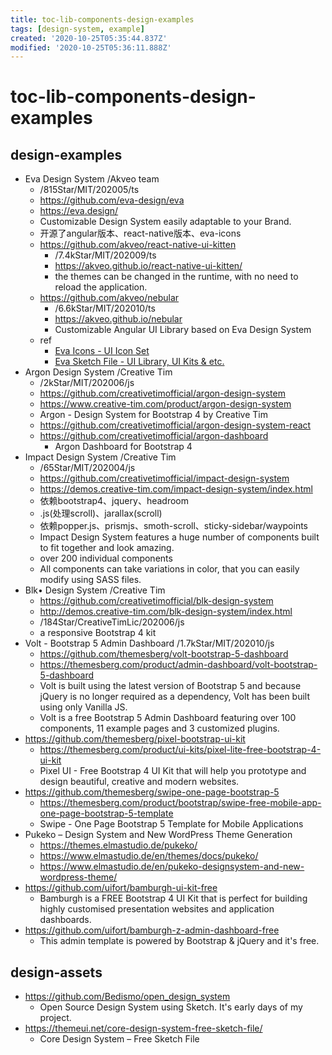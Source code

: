 ```yaml
---
title: toc-lib-components-design-examples
tags: [design-system, example]
created: '2020-10-25T05:35:44.837Z'
modified: '2020-10-25T05:36:11.888Z'
---
```


# toc-lib-components-design-examples

## design-examples

- Eva Design System /Akveo team
  - /815Star/MIT/202005/ts
  - https://github.com/eva-design/eva
  - https://eva.design/
  - Customizable Design System easily adaptable to your Brand.
  - 开源了angular版本、react-native版本、eva-icons
  - https://github.com/akveo/react-native-ui-kitten
    - /7.4kStar/MIT/202009/ts
    - https://akveo.github.io/react-native-ui-kitten/
    - the themes can be changed in the runtime, with no need to reload the application.
  - https://github.com/akveo/nebular
    - /6.6kStar/MIT/202010/ts
    - https://akveo.github.io/nebular
    - Customizable Angular UI Library based on Eva Design System
  - ref
    - [Eva Icons - UI Icon Set](https://akveo.github.io/eva-icons)
    - [Eva Sketch File - UI Library, UI Kits & etc.](https://gumroad.com/akveo)
- Argon Design System /Creative Tim
  - /2kStar/MIT/202006/js
  - https://github.com/creativetimofficial/argon-design-system
  - https://www.creative-tim.com/product/argon-design-system
  - Argon - Design System for Bootstrap 4 by Creative Tim
  - https://github.com/creativetimofficial/argon-design-system-react
  - https://github.com/creativetimofficial/argon-dashboard
    - Argon Dashboard for Bootstrap 4
- Impact Design System /Creative Tim
  - /65Star/MIT/202004/js
  - https://github.com/creativetimofficial/impact-design-system
  - https://demos.creative-tim.com/impact-design-system/index.html
  - 依赖bootstrap4、jquery、headroom
  - .js(处理scroll)、jarallax(scroll)
  - 依赖popper.js、prismjs、smoth-scroll、sticky-sidebar/waypoints
  - Impact Design System features a huge number of components built to fit together and look amazing.
  - over 200 individual components
  - All components can take variations in color, that you can easily modify using SASS files.
- Blk• Design System /Creative Tim
  - https://github.com/creativetimofficial/blk-design-system
  - http://demos.creative-tim.com/blk-design-system/index.html
  - /184Star/CreativeTimLic/202006/js
  - a responsive Bootstrap 4 kit 
- Volt - Bootstrap 5 Admin Dashboard /1.7kStar/MIT/202010/js
  - https://github.com/themesberg/volt-bootstrap-5-dashboard
  - https://themesberg.com/product/admin-dashboard/volt-bootstrap-5-dashboard
  - Volt is built using the latest version of Bootstrap 5 and because jQuery is no longer required as a dependency, Volt has been built using only Vanilla JS.
  - Volt is a free Bootstrap 5 Admin Dashboard featuring over 100 components, 11 example pages and 3 customized plugins.
- https://github.com/themesberg/pixel-bootstrap-ui-kit
  - https://themesberg.com/product/ui-kits/pixel-lite-free-bootstrap-4-ui-kit
  - Pixel UI - Free Bootstrap 4 UI Kit that will help you prototype and design beautiful, creative and modern websites.
- https://github.com/themesberg/swipe-one-page-bootstrap-5
  - https://themesberg.com/product/bootstrap/swipe-free-mobile-app-one-page-bootstrap-5-template
  - Swipe - One Page Bootstrap 5 Template for Mobile Applications
- Pukeko – Design System and New WordPress Theme Generation
  - https://themes.elmastudio.de/pukeko/
  - https://www.elmastudio.de/en/themes/docs/pukeko/
  - https://www.elmastudio.de/en/pukeko-designsystem-and-new-wordpress-theme/
- https://github.com/uifort/bamburgh-ui-kit-free
  - Bamburgh is a FREE Bootstrap 4 UI Kit that is perfect for building highly customised presentation websites and application dashboards.
- https://github.com/uifort/bamburgh-z-admin-dashboard-free
  - This admin template is powered by Bootstrap & jQuery and it's free. 

## design-assets

- https://github.com/Bedismo/open_design_system
  - Open Source Design System using Sketch. It's early days of my project.
- https://themeui.net/core-design-system-free-sketch-file/
  - Core Design System – Free Sketch File
